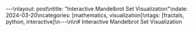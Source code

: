 ---\nlayout: post\ntitle: "Interactive Mandelbrot Set Visualization"\ndate: 2024-03-20\ncategories: [mathematics, visualization]\ntags: [fractals, python, interactive]\n---\n\n# Interactive Mandelbrot Set Visualization
